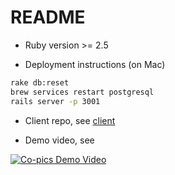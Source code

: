 # README

* Ruby version >= 2.5

* Deployment instructions (on Mac)

```bash
rake db:reset
brew services restart postgresql
rails server -p 3001
```
* Client repo, see [client](https://github.com/Ashleywutq/ppp)

* Demo video, see

[![Co-pics Demo Video](https://img.youtube.com/vi/ZDKneYVt_H0/0.jpg)](https://youtu.be/ZDKneYVt_H0)
